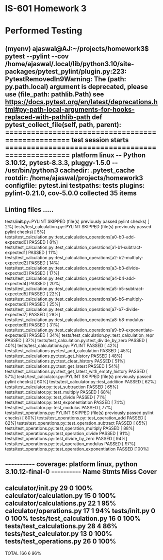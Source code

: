 # IS-601 Homework 3

# Performed Testing

(myenv) ajaswal@AJ:~/projects/homework3$ pytest --pylint --cov
/home/ajaswal/.local/lib/python3.10/site-packages/pytest_pylint/plugin.py:223: PytestRemovedIn9Warning: The (path: py.path.local) argument is deprecated, please use (file_path: pathlib.Path)
see https://docs.pytest.org/en/latest/deprecations.html#py-path-local-arguments-for-hooks-replaced-with-pathlib-path
  def pytest_collect_file(self, path, parent):
================================================== test session starts ==================================================
platform linux -- Python 3.10.12, pytest-8.3.3, pluggy-1.5.0 -- /usr/bin/python3
cachedir: .pytest_cache
rootdir: /home/ajaswal/projects/homework3
configfile: pytest.ini
testpaths: tests
plugins: pylint-0.21.0, cov-5.0.0
collected 35 items                                                                                                      
--------------------------------------------------------------------------------
Linting files
.....
--------------------------------------------------------------------------------

tests/__init__.py::PYLINT SKIPPED (file(s) previously passed pylint checks)                                       [  2%]
tests/test_calculation.py::PYLINT SKIPPED (file(s) previously passed pylint checks)                               [  5%]
tests/test_calculation.py::test_calculation_operations[a0-b0-add-expected0] PASSED                                [  8%]
tests/test_calculation.py::test_calculation_operations[a1-b1-subtract-expected1] PASSED                           [ 11%]
tests/test_calculation.py::test_calculation_operations[a2-b2-multiply-expected2] PASSED                           [ 14%]
tests/test_calculation.py::test_calculation_operations[a3-b3-divide-expected3] PASSED                             [ 17%]
tests/test_calculation.py::test_calculation_operations[a4-b4-add-expected4] PASSED                                [ 20%]
tests/test_calculation.py::test_calculation_operations[a5-b5-subtract-expected5] PASSED                           [ 22%]
tests/test_calculation.py::test_calculation_operations[a6-b6-multiply-expected6] PASSED                           [ 25%]
tests/test_calculation.py::test_calculation_operations[a7-b7-divide-expected7] PASSED                             [ 28%]
tests/test_calculation.py::test_calculation_operations[a8-b8-modulus-expected8] PASSED                            [ 31%]
tests/test_calculation.py::test_calculation_operations[a9-b9-exponentiate-expected9] PASSED                       [ 34%]
tests/test_calculation.py::test_calculation_repr PASSED                                                           [ 37%]
tests/test_calculation.py::test_divide_by_zero PASSED                                                             [ 40%]
tests/test_calculations.py::PYLINT PASSED                                                                         [ 42%]
tests/test_calculations.py::test_add_calculation PASSED                                                           [ 45%]
tests/test_calculations.py::test_get_history PASSED                                                               [ 48%]
tests/test_calculations.py::test_clear_history PASSED                                                             [ 51%]
tests/test_calculations.py::test_get_latest PASSED                                                                [ 54%]
tests/test_calculations.py::test_get_latest_with_empty_history PASSED                                             [ 57%]
tests/test_calculator.py::PYLINT SKIPPED (file(s) previously passed pylint checks)                                [ 60%]
tests/test_calculator.py::test_addition PASSED                                                                    [ 62%]
tests/test_calculator.py::test_subtraction PASSED                                                                 [ 65%]
tests/test_calculator.py::test_multiply PASSED                                                                    [ 68%]
tests/test_calculator.py::test_divide PASSED                                                                      [ 71%]
tests/test_calculator.py::test_exponentiation PASSED                                                              [ 74%]
tests/test_calculator.py::test_modulus PASSED                                                                     [ 77%]
tests/test_operations.py::PYLINT SKIPPED (file(s) previously passed pylint checks)                                [ 80%]
tests/test_operations.py::test_operation_add PASSED                                                               [ 82%]
tests/test_operations.py::test_operation_subtract PASSED                                                          [ 85%]
tests/test_operations.py::test_operation_multiply PASSED                                                          [ 88%]
tests/test_operations.py::test_operation_divide PASSED                                                            [ 91%]
tests/test_operations.py::test_divide_by_zero PASSED                                                              [ 94%]
tests/test_operations.py::test_operation_modulus PASSED                                                           [ 97%]
tests/test_operations.py::test_operation_exponentiation PASSED                                                    [100%]

---------- coverage: platform linux, python 3.10.12-final-0 ----------
Name                         Stmts   Miss  Cover
------------------------------------------------
calculator/__init__.py          29      0   100%
calculator/calculation.py       15      0   100%
calculator/calculations.py      22      1    95%
calculator/operations.py        17      1    94%
tests/__init__.py                0      0   100%
tests/test_calculation.py       16      0   100%
tests/test_calculations.py      28      4    86%
tests/test_calculator.py        13      0   100%
tests/test_operations.py        26      0   100%
------------------------------------------------
TOTAL                          166      6    96%